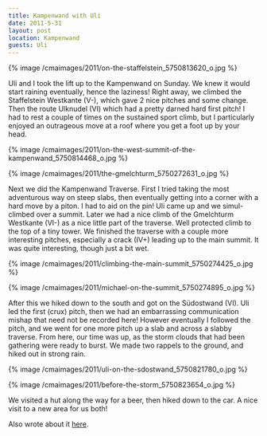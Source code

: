 ```yaml
---
title: Kampenwand with Uli
date: 2011-5-31
layout: post
location: Kampenwand
guests: Uli
---
```


{% image /cmaimages/2011/on-the-staffelstein_5750813620_o.jpg %}
  
  
Uli and I took the lift up to the Kampenwand on Sunday. We knew it would
start raining eventually, hence the laziness! Right away, we climbed the
Staffelstein Westkante (V-), which gave 2 nice pitches and some change.
Then the route Ulknudel (VI) which had a pretty darned hard first pitch!
I had to rest a couple of times on the sustained sport climb, but I particularly
enjoyed an outrageous move at a roof where you get a foot up by your head.
  
  
{% image /cmaimages/2011/on-the-west-summit-of-the-kampenwand_5750814468_o.jpg %}
  
{% image /cmaimages/2011/the-gmelchturm_5750272631_o.jpg %}
  
  
Next we did the Kampenwand Traverse. First I tried taking the most adventurous
way on steep slabs, then eventually getting into a corner with a hard move
by a piton. I had to aid on the pin! Uli came up and we simul-climbed over
a summit. Later we had a nice climb of the Gmelchturm Westkante (VI-) as
a nice little part of the traverse. Well protected climb to the top of
a tiny tower. We finished the traverse with a couple more interesting pitches,
especially a crack (IV+) leading up to the main summit. It was quite interesting,
though just a bit wet.
  
  
{% image /cmaimages/2011/climbing-the-main-summit_5750274425_o.jpg %}
  
{% image /cmaimages/2011/michael-on-the-summit_5750274895_o.jpg %}
  
  
After this we hiked down to the south and got on the Südostwand (VI).
Uli led the first (crux) pitch, then we had an embarrassing communication
mishap that need not be recorded here! However eventually I followed the
pitch, and we went for one more pitch up a slab and across a slabby traverse.
From here, our time was up, as the storm clouds that had been gathering
were ready to burst. We made two rappels to the ground, and hiked out in
strong rain.
  
  
{% image /cmaimages/2011/uli-on-the-sdostwand_5750821780_o.jpg %}
  
{% image /cmaimages/2011/before-the-storm_5750823654_o.jpg %}
  
  
We visited a hut along the way for a beer, then hiked down to the car.
A nice visit to a new area for us both!
  
  
Also wrote about it [here](https://www.bergundsteigen.de/forum/viewtopic.php?id=4128).


